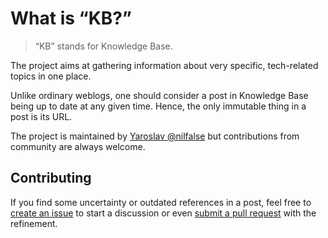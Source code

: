 # What is “KB?”
> “KB” stands for Knowledge Base.

The project aims at gathering information about  very specific, tech-related topics in one place.

Unlike ordinary weblogs, one should consider a post in Knowledge Base being up to date at any given time.
Hence, the only immutable thing in a post is its URL.

The project is maintained by [Yaroslav @nilfalse](https://nilfalse.com/) but contributions from community are always welcome.

## Contributing

If you find some uncertainty or outdated references in a post, feel free to [create an issue](https://github.com/nilfalse/kb/issues) to start a discussion or even [submit a pull request](https://github.com/nilfalse/kb/pulls) with the refinement.

